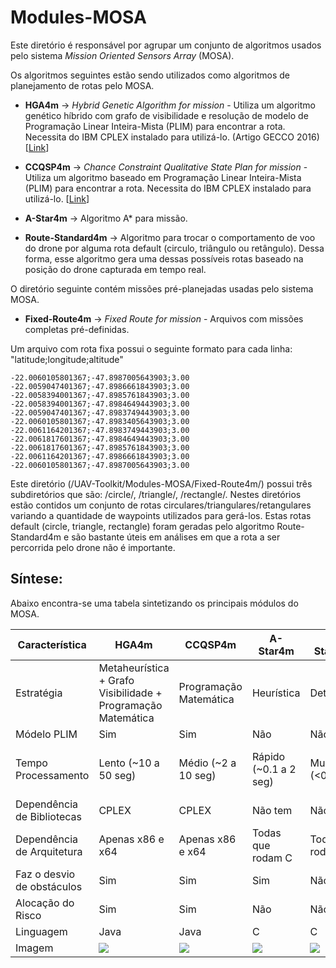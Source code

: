 # Modules-MOSA

Este diretório é responsável por agrupar um conjunto de algoritmos usados pelo sistema *Mission Oriented Sensors Array* (MOSA). 

Os algoritmos seguintes estão sendo utilizados como algoritmos de planejamento de rotas pelo MOSA.

* **HGA4m** ->  *Hybrid Genetic Algorithm for mission* - Utiliza um algoritmo genético híbrido com grafo de visibilidade e resolução de modelo de Programação Linear Inteira-Mista (PLIM) para encontrar a rota. Necessita do IBM CPLEX instalado para utilizá-lo. (Artigo GECCO 2016) [[Link](https://dl.acm.org/citation.cfm?id=2908919)]

* **CCQSP4m** -> *Chance Constraint Qualitative State Plan for mission* - Utiliza um algoritmo baseado em Programação Linear Inteira-Mista (PLIM) para encontrar a rota. Necessita do IBM CPLEX instalado para utilizá-lo. [[Link](http://www.teses.usp.br/teses/disponiveis/55/55134/tde-05122017-083420/pt-br.php)] 

* **A-Star4m** -> Algoritmo A* para missão. 

* **Route-Standard4m** -> Algoritmo para trocar o comportamento de voo do drone por alguma rota default (circulo, triângulo ou retângulo). Dessa forma, esse algoritmo gera uma dessas possíveis rotas baseado na posição do drone capturada em tempo real. 

O diretório seguinte contém missões pré-planejadas usadas pelo sistema MOSA.

* **Fixed-Route4m** -> *Fixed Route for mission* - Arquivos com missões completas pré-definidas. 

Um arquivo com rota fixa possui o seguinte formato para cada linha: "latitude;longitude;altitude"

```
-22.0060105801367;-47.8987005643903;3.00
-22.0059047401367;-47.8986661843903;3.00
-22.0058394001367;-47.8985761843903;3.00
-22.0058394001367;-47.8984649443903;3.00
-22.0059047401367;-47.8983749443903;3.00
-22.0060105801367;-47.8983405643903;3.00
-22.0061164201367;-47.8983749443903;3.00
-22.0061817601367;-47.8984649443903;3.00
-22.0061817601367;-47.8985761843903;3.00
-22.0061164201367;-47.8986661843903;3.00
-22.0060105801367;-47.8987005643903;3.00
```

Este diretório (/UAV-Toolkit/Modules-MOSA/Fixed-Route4m/) possui três subdiretórios que são: /circle/, /triangle/, /rectangle/.
Nestes diretórios estão contidos um conjunto de rotas circulares/triangulares/retangulares variando a quantidade de waypoints utilizados para gerá-los.
Estas rotas default (circle, triangle, rectangle) foram geradas pelo algoritmo Route-Standard4m e são bastante úteis em análises em que a rota a ser percorrida pelo drone não é importante.

## Síntese: 

Abaixo encontra-se uma tabela sintetizando os principais módulos do MOSA.

| Característica             | HGA4m                    | CCQSP4m                  | A-Star4m                 | Route-Standard4m         | Fixed-Route4m            |
|----------------------------|--------------------------|--------------------------|--------------------------|--------------------------|--------------------------|
| Estratégia                 | Metaheurística + Grafo Visibilidade + Programação Matemática | Programação Matemática  | Heurística               | Determinística           | Não tem                  |
| Módelo PLIM                | Sim                      | Sim                      | Não                      | Não                      | Não                      |
| Tempo Processamento        | Lento (~10 a 50 seg)     | Médio (~2 a 10 seg)      | Rápido (~0.1 a 2 seg)    | Muito Rápido (<0.1 seg)  | Super Rápido (<0.001 seg)|
| Dependência de Bibliotecas | CPLEX                    | CPLEX                    | Não tem                  | Não tem                  | Não tem                  |
| Dependência de Arquitetura | Apenas x86 e x64         | Apenas x86 e x64         | Todas que rodam C        | Todas que rodam C        | Todas                    |
| Faz o desvio de obstáculos | Sim                      | Sim                      | Sim                      | Não                      | Não                      |
| Alocação do Risco          | Sim                      | Sim                      | Não                      | Não                      | Não                      |
| Linguagem                  | Java                     | Java                     | C                        | C                        | N/A                      |
| Imagem                     | ![](../Figures/hga.png)  | ![](../Figures/ccqsp.png)| ![](../Figures/astar.png)|![](../Figures/rstand.png)| ![](../Figures/fixed.png)|
